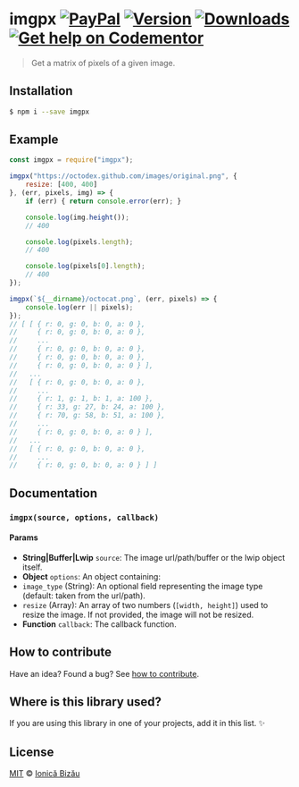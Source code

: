 # imgpx [![PayPal](https://img.shields.io/badge/%24-paypal-f39c12.svg)][paypal-donations] [![Version](https://img.shields.io/npm/v/imgpx.svg)](https://www.npmjs.com/package/imgpx) [![Downloads](https://img.shields.io/npm/dt/imgpx.svg)](https://www.npmjs.com/package/imgpx) [![Get help on Codementor](https://cdn.codementor.io/badges/get_help_github.svg)](https://www.codementor.io/johnnyb?utm_source=github&utm_medium=button&utm_term=johnnyb&utm_campaign=github)

> Get a matrix of pixels of a given image.

## Installation

```sh
$ npm i --save imgpx
```

## Example

```js
const imgpx = require("imgpx");

imgpx("https://octodex.github.com/images/original.png", {
    resize: [400, 400]
}, (err, pixels, img) => {
    if (err) { return console.error(err); }

    console.log(img.height());
    // 400

    console.log(pixels.length);
    // 400

    console.log(pixels[0].length);
    // 400
});

imgpx(`${__dirname}/octocat.png`, (err, pixels) => {
    console.log(err || pixels);
});
// [ [ { r: 0, g: 0, b: 0, a: 0 },
//     { r: 0, g: 0, b: 0, a: 0 },
//     ...
//     { r: 0, g: 0, b: 0, a: 0 },
//     { r: 0, g: 0, b: 0, a: 0 },
//     { r: 0, g: 0, b: 0, a: 0 } ],
//   ...
//   [ { r: 0, g: 0, b: 0, a: 0 },
//     ...
//     { r: 1, g: 1, b: 1, a: 100 },
//     { r: 33, g: 27, b: 24, a: 100 },
//     { r: 70, g: 58, b: 51, a: 100 },
//     ...
//     { r: 0, g: 0, b: 0, a: 0 } ],
//   ...
//   [ { r: 0, g: 0, b: 0, a: 0 },
//     ...
//     { r: 0, g: 0, b: 0, a: 0 } ] ]
```

## Documentation

### `imgpx(source, options, callback)`

#### Params
- **String|Buffer|Lwip** `source`: The image url/path/buffer or the lwip object itself.
- **Object** `options`: An object containing:
 - `image_type` (String): An optional field representing the image type (default: taken from the url/path).
 - `resize` (Array): An array of two numbers (`[width, height]`) used to resize the image. If not provided, the image will not be resized.
- **Function** `callback`: The callback function.

## How to contribute
Have an idea? Found a bug? See [how to contribute][contributing].

## Where is this library used?
If you are using this library in one of your projects, add it in this list. :sparkles:

## License

[MIT][license] © [Ionică Bizău][website]

[paypal-donations]: https://www.paypal.com/cgi-bin/webscr?cmd=_s-xclick&hosted_button_id=RVXDDLKKLQRJW
[donate-now]: http://i.imgur.com/6cMbHOC.png

[license]: http://showalicense.com/?fullname=Ionic%C4%83%20Biz%C4%83u%20%3Cbizauionica%40gmail.com%3E%20(http%3A%2F%2Fionicabizau.net)&year=2016#license-mit
[website]: http://ionicabizau.net
[contributing]: /CONTRIBUTING.md
[docs]: /DOCUMENTATION.md